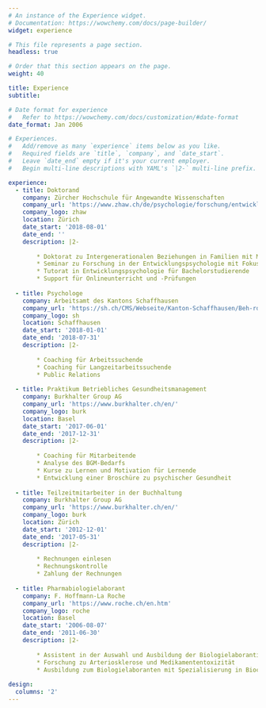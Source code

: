```yaml
---
# An instance of the Experience widget.
# Documentation: https://wowchemy.com/docs/page-builder/
widget: experience

# This file represents a page section.
headless: true

# Order that this section appears on the page.
weight: 40

title: Experience
subtitle:

# Date format for experience
#   Refer to https://wowchemy.com/docs/customization/#date-format
date_format: Jan 2006

# Experiences.
#   Add/remove as many `experience` items below as you like.
#   Required fields are `title`, `company`, and `date_start`.
#   Leave `date_end` empty if it's your current employer.
#   Begin multi-line descriptions with YAML's `|2-` multi-line prefix.

experience:
  - title: Doktorand
    company: Zürcher Hochschule für Angewandte Wissenschaften
    company_url: 'https://www.zhaw.ch/de/psychologie/forschung/entwicklungs-und-familienpsychologie/'
    company_logo: zhaw
    location: Zürich
    date_start: '2018-08-01'
    date_end: ''
    description: |2-
        
        * Doktorat zu Intergenerationalen Beziehungen in Familien mit Migrationshintergrund
        * Seminar zu Forschung in der Entwicklungspsychologie mit Fokus auf Migration und psychische Gesundheit
        * Tutorat in Entwicklungspsychologie für Bachelorstudierende
        * Support für Onlineunterricht und -Prüfungen
        
  - title: Psychologe
    company: Arbeitsamt des Kantons Schaffhausen
    company_url: 'https://sh.ch/CMS/Webseite/Kanton-Schaffhausen/Beh-rde/Verwaltung/Volkswirtschaftsdepartement/Arbeitsamt-3858-DE.html'
    company_logo: sh
    location: Schaffhausen
    date_start: '2018-01-01'
    date_end: '2018-07-31'
    description: |2-
        
        * Coaching für Arbeitssuchende
        * Coaching für Langzeitarbeitssuchende
        * Public Relations
  
  - title: Praktikum Betriebliches Gesundheitsmanagement
    company: Burkhalter Group AG
    company_url: 'https://www.burkhalter.ch/en/'
    company_logo: burk
    location: Basel
    date_start: '2017-06-01'
    date_end: '2017-12-31'
    description: |2-
        
        * Coaching für Mitarbeitende
        * Analyse des BGM-Bedarfs
        * Kurse zu Lernen und Motivation für Lernende
        * Entwicklung einer Broschüre zu psychischer Gesundheit
    
  - title: Teilzeitmitarbeiter in der Buchhaltung
    company: Burkhalter Group AG
    company_url: 'https://www.burkhalter.ch/en/'
    company_logo: burk
    location: Zürich
    date_start: '2012-12-01'
    date_end: '2017-05-31'
    description: |2-
        
        * Rechnungen einlesen
        * Rechnungskontrolle
        * Zahlung der Rechnungen
    
  - title: Pharmabiologielaborant
    company: F. Hoffmann-La Roche
    company_url: 'https://www.roche.ch/en.htm'
    company_logo: roche
    location: Basel
    date_start: '2006-08-07'
    date_end: '2011-06-30'
    description: |2-
        
        * Assistent in der Auswahl und Ausbildung der Biologielaborantinnen und -Laboranten
        * Forschung zu Arteriosklerose und Medikamententoxizität
        * Ausbildung zum Biologielaboranten mit Spezialisierung in Biochemie und Molekularbiologie
            
design:
  columns: '2'
---
```

